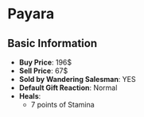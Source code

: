 # Payara

## Basic Information

- **Buy Price**: 196$
- **Sell Price**: 67$
- **Sold by Wandering Salesman**: YES
- **Default Gift Reaction**: Normal
- **Heals**:
  - 7 points of Stamina